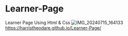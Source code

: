 # Learner-Page
Learner Page Using Html &amp; Css
![IMG_20240715_164133](https://github.com/user-attachments/assets/10fbfda0-e980-424d-b805-da49476a533c)
https://harristheodare.github.io/Learner-Page/
